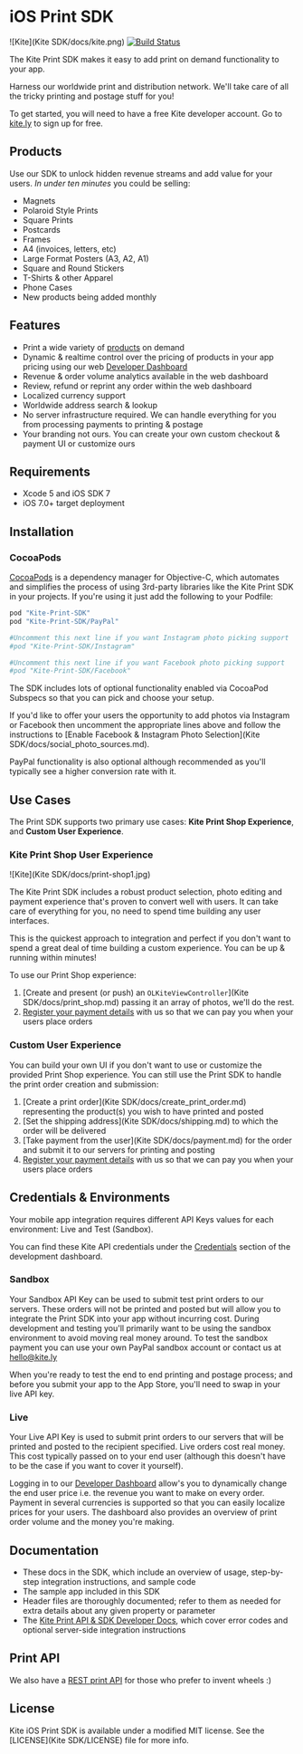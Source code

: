 # iOS Print SDK

![Kite](Kite SDK/docs/kite.png)
[![Build Status](https://travis-ci.org/OceanLabs/iOS-Print-SDK.svg?branch=master)](https://travis-ci.org/OceanLabs/iOS-Print-SDK)

The Kite Print SDK makes it easy to add print on demand functionality to your app.

Harness our worldwide print and distribution network. We'll take care of all the tricky printing and postage stuff for you!

To get started, you will need to have a free Kite developer account. Go to [kite.ly](https://www.kite.ly) to sign up for free.

## Products

Use our SDK to unlock hidden revenue streams and add value for your users. *In under ten minutes* you could be selling:

- Magnets
- Polaroid Style Prints
- Square Prints
- Postcards
- Frames
- A4 (invoices, letters, etc)
- Large Format Posters (A3, A2, A1)
- Square and Round Stickers
- T-Shirts & other Apparel
- Phone Cases
- New products being added monthly

## Features
- Print a wide variety of [products](#products) on demand
- Dynamic & realtime control over the pricing of products in your app pricing using our web [Developer Dashboard](https://www.kite.ly)
- Revenue & order volume analytics available in the web dashboard
- Review, refund or reprint any order within the web dashboard
- Localized currency support
- Worldwide address search & lookup
- No server infrastructure required. We can handle everything for you from processing payments to printing & postage
- Your branding not ours. You can create your own custom checkout & payment UI or customize ours

## Requirements

* Xcode 5 and iOS SDK 7
* iOS 7.0+ target deployment

## Installation
### CocoaPods

[CocoaPods](http://cocoapods.org) is a dependency manager for Objective-C, which automates and simplifies the process of using 3rd-party libraries like the Kite Print SDK in your projects. If you're using it just add the following to your Podfile:

```ruby
pod "Kite-Print-SDK"
pod "Kite-Print-SDK/PayPal"

#Uncomment this next line if you want Instagram photo picking support
#pod "Kite-Print-SDK/Instagram"

#Uncomment this	next line if you want Facebook photo picking support
#pod "Kite-Print-SDK/Facebook"
```

The SDK includes lots of optional functionality enabled via CocoaPod Subspecs so that you can pick and choose your setup.

If you'd like to offer your users the opportunity to add photos via Instagram or Facebook then uncomment the appropriate lines above and follow the instructions to [Enable Facebook & Instagram Photo Selection](Kite SDK/docs/social_photo_sources.md).

PayPal functionality is also optional although recommended as you'll typically see a higher conversion rate with it.

## Use Cases

The Print SDK supports two primary use cases: **Kite Print Shop Experience**, and **Custom User Experience**.

### Kite Print Shop User Experience

![Kite](Kite SDK/docs/print-shop1.jpg)

The Kite Print SDK includes a robust product selection, photo editing and payment experience that's proven to convert well with users. It can take care of everything for you, no need to spend time building any user interfaces.

This is the quickest approach to integration and perfect if you don't want to spend a great deal of time building a custom experience. You can be up & running within minutes!

To use our Print Shop experience:

1. [Create and present (or push) an `OLKiteViewController`](Kite SDK/docs/print_shop.md) passing it an array of photos, we'll do the rest.
2. [Register your payment details](https://www.kite.ly/accounts/billing/) with us so that we can pay you when your users place orders


### Custom User Experience
You can build your own UI if you don't want to use or customize the provided Print Shop experience. You can still use the Print SDK to handle the print order creation and submission:

1. [Create a print order](Kite SDK/docs/create_print_order.md) representing the product(s) you wish to have printed and posted
2. [Set the shipping address](Kite SDK/docs/shipping.md) to which the order will be delivered
3. [Take payment from the user](Kite SDK/docs/payment.md) for the order and submit it to our servers for printing and posting
4. [Register your payment details](https://www.kite.ly/accounts/billing/) with us so that we can pay you when your users place orders

## Credentials & Environments
Your mobile app integration requires different API Keys values for each environment: Live and Test (Sandbox).

You can find these Kite API credentials under the [Credentials](https://www.kite.ly/accounts/credentials/) section of the development dashboard.

### Sandbox

Your Sandbox API Key can be used to submit test print orders to our servers. These orders will not be printed and posted but will allow you to integrate the Print SDK into your app without incurring cost. During development and testing you'll primarily want to be using the sandbox environment to avoid moving real money around. To test the sandbox payment you can use your own PayPal sandbox account or contact us at hello@kite.ly

When you're ready to test the end to end printing and postage process; and before you submit your app to the App Store, you'll need to swap in your live API key.

### Live

Your Live API Key is used to submit print orders to our servers that will be printed and posted to the recipient specified. Live orders cost real money. This cost typically passed on to your end user (although this doesn't have to be the case if you want to cover it yourself).

Logging in to our [Developer Dashboard](https://www.kite.ly) allow's you to dynamically change the end user price i.e. the revenue you want to make on every order. Payment in several currencies is supported so that you can easily localize prices for your users. The dashboard also provides an overview of print order volume and the money you're making.

## Documentation

* These docs in the SDK, which include an overview of usage, step-by-step integration instructions, and sample code
* The sample app included in this SDK
* Header files are thoroughly documented; refer to them as needed for extra details about any given property or parameter
* The [Kite Print API & SDK Developer Docs](https://www.kite.ly/docs/1.1/), which cover error codes and optional server-side integration instructions

## Print API
We also have a [REST print API](https://www.kite.ly/docs/1.1/) for those who prefer to invent wheels :)

## License

Kite iOS Print SDK is available under a modified MIT license. See the [LICENSE](Kite SDK/LICENSE) file for more info.
